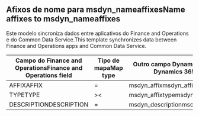 ## <a name="name-affixes-to-msdyn_nameaffixes"></a><span data-ttu-id="0baf9-101">Afixos de nome para msdyn_nameaffixes</span><span class="sxs-lookup"><span data-stu-id="0baf9-101">Name affixes to msdyn_nameaffixes</span></span>

<span data-ttu-id="0baf9-102">Este modelo sincroniza dados entre aplicativos do Finance and Operations e do Common Data Service.</span><span class="sxs-lookup"><span data-stu-id="0baf9-102">This template synchronizes data between Finance and Operations apps and Common Data Service.</span></span>

<span data-ttu-id="0baf9-103">Campo do Finance and Operations</span><span class="sxs-lookup"><span data-stu-id="0baf9-103">Finance and Operations field</span></span> | <span data-ttu-id="0baf9-104">Tipo de mapa</span><span class="sxs-lookup"><span data-stu-id="0baf9-104">Map type</span></span> | <span data-ttu-id="0baf9-105">Outro campo Dynamics 365</span><span class="sxs-lookup"><span data-stu-id="0baf9-105">Other Dynamics 365 field</span></span> | <span data-ttu-id="0baf9-106">Valor padrão</span><span class="sxs-lookup"><span data-stu-id="0baf9-106">Default value</span></span>
---|---|---|---
<span data-ttu-id="0baf9-107">AFFIX</span><span class="sxs-lookup"><span data-stu-id="0baf9-107">AFFIX</span></span> | = | <span data-ttu-id="0baf9-108">msdyn_affix</span><span class="sxs-lookup"><span data-stu-id="0baf9-108">msdyn_affix</span></span> | 
<span data-ttu-id="0baf9-109">TYPE</span><span class="sxs-lookup"><span data-stu-id="0baf9-109">TYPE</span></span> | >< | <span data-ttu-id="0baf9-110">msdyn_affixtype</span><span class="sxs-lookup"><span data-stu-id="0baf9-110">msdyn_affixtype</span></span> | 
<span data-ttu-id="0baf9-111">DESCRIPTION</span><span class="sxs-lookup"><span data-stu-id="0baf9-111">DESCRIPTION</span></span> | = | <span data-ttu-id="0baf9-112">msdyn_description</span><span class="sxs-lookup"><span data-stu-id="0baf9-112">msdyn_description</span></span> | 

